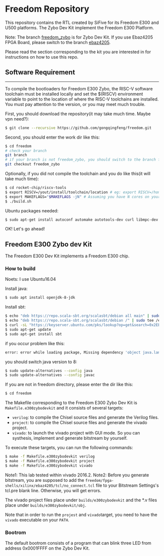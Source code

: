 # Freedom Repository

This repository contains the RTL created by SiFive for its Freedom E300 and U500
platforms. The Zybo Dev Kit 
implement the Freedom E300 Platform.

Note: The branch [freedom_zybo](https://github.com/gongqingfeng/freedom/tree/freedom_zybo)  is for Zybo Dev Kit. If you use Ebaz4205 FPGA Board, please switch to the branch [ebaz4205](https://github.com/gongqingfeng/freedom/tree/ebaz4205).


Please read the section corresponding to the kit you are interested in for
instructions on how to use this repo.

## Software Requirement
--------------------
To compile the bootloaders for Freedom E300 Zybo, the RISC-V software toolchain must be installed locally and
set the $(RISCV) environment variable to point to the location of where the
RISC-V toolchains are installed. You must pay attention to the version, or 
you may meet much trouble.

First, you should download the repository(it may take much time. Maybe vpn need?):
```sh
$ git clone --recursive https://github.com/gongqingfeng/freedom.git
```

Second, you should enter the work dir like this:
```sh
$ cd freedom
# check your branch
git branch
# if your branch is not freedom_zybo, you should switch to the branch freedom_zybo
git checkout freedom_zybo
```

Optionally, if you did not compile the toolchain and you do like this(it will take much time):
```sh
$ cd rocket-chip/riscv-tools
$ export RISCV=/yout/install/toolchain/location # eg: export RISCV=/home/xx/xxx/risc-v_dev/tools
$ export MAKEFLAGS="$MAKEFLAGS -jN" # Assuming you have N cores on your host system
$ ./build.sh
```
Ubuntu packages needed:
```sh
$ sudo apt-get install autoconf automake autotools-dev curl libmpc-dev libmpfr-dev libgmp-dev libusb-1.0-0-dev gawk build-essentia
```
OK! Let's go ahead!

## Freedom E300 Zybo dev Kit

The Freedom E300 Dev Kit implements a Freedom E300 chip.

### How to build
Noets: I use Ubuntu16.04

Install java:
```sh
$ sudo apt install openjdk-8-jdk
```

Install sbt:
```sh
$ echo "deb https://repo.scala-sbt.org/scalasbt/debian all main" | sudo tee /etc/apt/sources.list.d/sbt.list
$ echo "deb https://repo.scala-sbt.org/scalasbt/debian /" | sudo tee /etc/apt/sources.list.d/sbt_old.list
$ curl -sL "https://keyserver.ubuntu.com/pks/lookup?op=get&search=0x2EE0EA64E40A89B84B2DF73499E82A75642AC823" | sudo apt-key add
$ sudo apt-get update
$ sudo apt-get install sbt
```

if you occur problem like this:
```sh
error: error while loading package, Missing dependency 'object java.lang.Object in compiler mirror', required by
```
you should switch java version to 8:
```sh
$ sudo update-alternatives --config java
$ sudo update-alternatives --config javac
```

If you are not in freedom directory, please enter the dir like this:
```sh
$ cd freedom
```

The Makefile corresponding to the Freedom E300 Zybo Dev Kit is
`Makefile.e300zybodevkit` and it consists of several targets:

- `verilog`: to compile the Chisel source files and generate the Verilog files.
- `project`: to compile the Chisel source files and generate the vivado project.
- `vivado`: to launch the vivado project with GUI mode. So you can systhesis, implement and generate bitstream by yourself.

To execute these targets, you can run the following commands:

```sh
$ make -f Makefile.e300zybodevkit verilog
$ make -f Makefile.e300zybodevkit project
$ make -f Makefile.e300zybodevkit vivado
```
Note1: This lab tested within vivado 2016.2.
Note2: Before you generate bitstream, you are supposed to add the `freedom/fpga-shells/xilinx/ebaz4205/tcl/no_connect.tcl` file to your Bitstream Settings's tcl.pre blank line. Otherwise, you will get errors.

The vivado project files place under `builds/e300zybodevkit` and the *.v files place under `builds/e300zybodevkit/obj`.

Note that in order to run the `projest` and `vivado`target, you need to have the `vivado`
executable on your `PATH`.

### Bootrom

The default bootrom consists of a program that can blink three LED from address 0x0001FFFF on the Zybo Dev Kit.